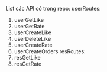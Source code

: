 List các API có trong repo:
userRoutes:
  1. userGetLike
  2. userGetRate
  3. userCreateLike
  4. userDeleteLike
  5. userCreateRate
  6. userCreateOrders
resRoutes:
  1. resGetLike
  2. resGetRate
